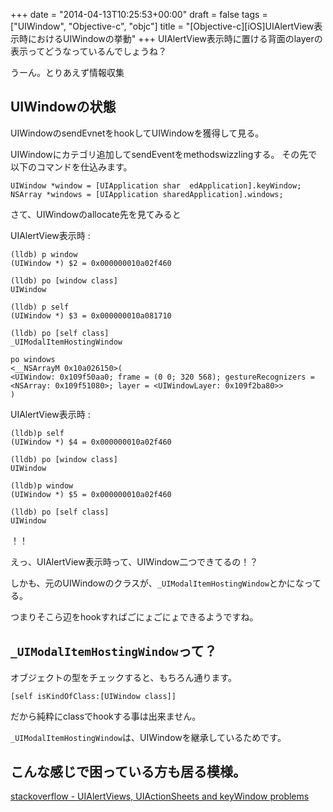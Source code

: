 +++
date = "2014-04-13T10:25:53+00:00"
draft = false
tags = ["UIWindow", "Objective-c", "objc"]
title = "[Objective-c][iOS]UIAlertView表示時におけるUIWindowの挙動"
+++
UIAlertView表示時に置ける背面のlayerの表示ってどうなっているんでしょうね？

うーん。とりあえず情報収集

## UIWindowの状態

UIWindowのsendEvnetをhookしてUIWindowを獲得して見る。

UIWindowにカテゴリ追加してsendEventをmethodswizzlingする。
その先で以下のコマンドを仕込みます。

	UIWindow *window = [UIApplication shar	edApplication].keyWindow;
	NSArray *windows = [UIApplication sharedApplication].windows;

さて、UIWindowのallocate先を見てみると

UIAlertView表示時 : 

	(lldb) p window
	(UIWindow *) $2 = 0x000000010a02f460

	(lldb) po [window class]
	UIWindow
		
	(lldb) p self
	(UIWindow *) $3 = 0x000000010a081710	

	(lldb) po [self class]
	_UIModalItemHostingWindow
	
	po windows
	<__NSArrayM 0x10a026150>(
	<UIWindow: 0x109f50aa0; frame = (0 0; 320 568); gestureRecognizers = <NSArray: 0x109f51080>; layer = <UIWindowLayer: 0x109f2ba80>>
	)

UIAlertView表示時 : 

	(lldb)p self
	(UIWindow *) $4 = 0x000000010a02f460

	(lldb) po [window class]
	UIWindow

	(lldb)p window
	(UIWindow *) $5 = 0x000000010a02f460

	(lldb) po [self class]
	UIWindow
	


！！

えっ、UIAlertView表示時って、UIWindow二つできてるの！？

しかも、元のUIWindowのクラスが、`_UIModalItemHostingWindow`とかになってる。

つまりそこら辺をhookすればごにょごにょできるようですね。

## `_UIModalItemHostingWindow`って？

オブジェクトの型をチェックすると、もちろん通ります。

	[self isKindOfClass:[UIWindow class]]

だから純粋にclassでhookする事は出来ません。

`_UIModalItemHostingWindow`は、UIWindowを継承しているためです。



## こんな感じで困っている方も居る模様。

[stackoverflow - UIAlertViews, UIActionSheets and keyWindow problems](http://stackoverflow.com/questions/19816142/uialertviews-uiactionsheets-and-keywindow-problems)


